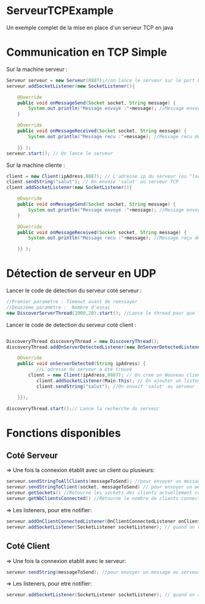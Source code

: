 # ServeurTCPExample
Un exemple complet de la mise en place d'un serveur TCP en java

# Communication en TCP Simple

Sur la machine serveur : 
```java
Serveur serveur = new Serveur(8887);//on lance le serveur sur le port 8887
serveur.addSocketListener(new SocketListener(){

	@Override
	public void onMessageSend(Socket socket, String message) {
		System.out.println("Message envoyé :"+message); //Message envoyé à un client
	}

	@Override
	public void onMessageReceived(Socket socket, String message) {
		System.out.println("Message recu :"+message); //Message recu depuis un client

	}} );
serveur.start(); // On lance le serveur
```

Sur la machine cliente : 
```java
client = new Client(ipAdress,8887); // L'adresse ip du serveur (ou "localhost", si même machine), le port sur lequel le serveur est lancé. On se connecte au serveur
client.sendString("salut"); // On envoie 'salut' au serveur TCP
client.addSocketListener(new SocketListener(){

	@Override
	public void onMessageSend(Socket socket, String message) {
		System.out.println("Message envoyé :"+message); //Message envoyé au serveur
	}

	@Override
	public void onMessageReceived(Socket socket, String message) {
		System.out.println("Message recu :"+message); //Message reçu depuis le serveur

	}} );
```
# Détection de serveur en UDP

Lancer le code de detection du serveur coté serveur : 

```java
//Premier parametre : Timeout avant de reessayer
//Deuxième paramètre :  Nombre d'essai
new DiscoverServerThread(2000,20).start(); //Lance le thread pour que les clients auto-détectent ce serveur
```

Lancer le code de detection du serveur coté client : 

```java

DiscoveryThread discoveryThread = new DiscoveryThread();
discoveryThread.addOnServerDetectedListener(new OnServerDetectedListener(){

	@Override
	public void onServerDetected(String ipAdress) {
		   //L'adresse du serveur a été trouvé
	    client = new Client(ipAdress,8887); // On cree un Nouveau client TCP
		   client.addSocketListener(Main.this); // On ajouter un listener pour lire ce qui est envoyé et recu par ce client
		   client.sendString("salut"); //On envoit 'salut' au serveur 

	}});

discoveryThread.start();// Lance la recherche du serveur
 ```


# Fonctions disponibles

## Coté Serveur

=> Une fois la connexion établit avec un client ou plusieurs:
```java
serveur.sendStringToAllClients(messageToSend); //pour envoyer un message a tout le monde
serveur.sendStringToClient(socket, messageToSend) // pour envoyer un message a un client en particulier
serveur.getSockets() //Retourne les sockets des clients actuellement connectés
serveur.getNbClientsConnected() //Retourne le nombre de clients connecte
```
=> Les listeners, pour etre notifier:
```java
serveur.addOnClientConnectedListener(OnClientConnectedListener onClientConnectedListener);  // quand un client se connecte ou se deconnecte
serveur.addSocketListener(SocketListener socketListener); // quand on recoit ou on emet un message
```
 
 ## Coté Client

=> Une fois la connexion etablit avec le serveur:
```java
serveur.sendString(messageToSend); //pour envoyer un message au serveur
```
=> Les listeners, pour etre notifier:
```java
serveur.addSocketListener(SocketListener socketListener); // quand on recoit ou on emet un message
```


